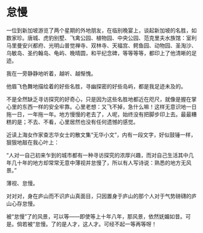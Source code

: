 # 怠慢

一位到新加坡游览了两个星期的外地朋友，在临别晚宴上，谈起新加坡的名胜，如数家珍。唐城、虎豹别墅、飞禽公园、植物园、中央公园、范克里夫水族馆：室利马里曼安兴都府、光明山普觉禅寺、双林寺、天福宫、鳄鱼园、动物园、圣淘沙、乌敏岛、圣约翰岛、龟屿、晚晴圆，和平纪念碑，等等等等，都印上了他清晰的足迹。 

我在一旁静静地听着，越听、越惭愧。 

他眉飞色舞地描绘着的好些名胜，寻幽探密的好些岛屿，都是我足迹未及的。 

不是全然缺乏寻访探究的好奇心，只是因为这些名胜地都近在咫尺，就像是握在掌心里的东西一样的安全牢靠。心里老想：又飞不掉，急什么嘛！这样无意识地一日拖一日，一年拖一年。地方慢慢的老去了，人呢，始终没有把脚步印上去。最最糟糕的是；不去、不看，心里居然也没有任何遗憾的感觉。 

近读上海女作家查志华女士的散文集“无华小文”，内有一段文字，好似鼓锤一样，狠狠地敲在我心叶上： 

“人对一自己初来乍到的城市都有一种寻访探究的浓厚兴趣，而对自己生活其中几年几十年的地方却常常无意中薄视并怠慢了，所以有人写诗说：熟悉的地方无风景。” 

薄视、怠慢。 

对对对，身在庐山而不识庐山真面目，只因置身于庐山的那个人对于气势磅礴的庐山心存怠慢。 

被“怠慢”了的风景，可以等——即使等上十年八年，那风景，依然妩媚如昔。可是。倘若被“怠慢。了的是人才，这人才。可经不起一等再等呀！
 
